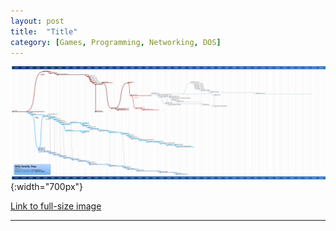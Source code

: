 ```yaml
---
layout: post
title:	"Title"
category: [Games, Programming, Networking, DOS]
---
```

<!-- Image example -->
![MS-DOS Family Tree](/images/MSDOS/MSDOS_family_tree.png){:width="700px"}

<!-- Link example -->
[Link to full-size image](/images/MSDOS/MSDOS_family_tree.png)

<!-- Separator -->
---
